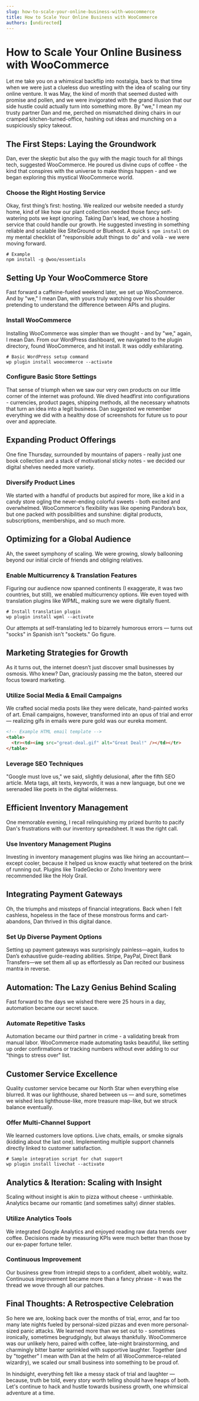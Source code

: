 ```yaml
---
slug: how-to-scale-your-online-business-with-woocommerce
title: How to Scale Your Online Business with WooCommerce
authors: [undirected]
---
```



# How to Scale Your Online Business with WooCommerce

Let me take you on a whimsical backflip into nostalgia, back to that time when we were just a clueless duo wrestling with the idea of scaling our tiny online venture. It was May, the kind of month that seemed dusted with promise and pollen, and we were invigorated with the grand illusion that our side hustle could actually turn into something more. By "we," I mean my trusty partner Dan and me, perched on mismatched dining chairs in our cramped kitchen-turned-office, hashing out ideas and munching on a suspiciously spicy takeout.

## The First Steps: Laying the Groundwork

Dan, ever the skeptic but also the guy with the magic touch for all things tech, suggested WooCommerce. He poured us divine cups of coffee - the kind that conspires with the universe to make things happen - and we began exploring this mystical WooCommerce world.

### Choose the Right Hosting Service

Okay, first thing’s first: hosting. We realized our website needed a sturdy home, kind of like how our plant collection needed those fancy self-watering pots we kept ignoring. Taking Dan's lead, we chose a hosting service that could handle our growth. He suggested investing in something reliable and scalable like SiteGround or Bluehost. A quick `$ npm install` on my mental checklist of "responsible adult things to do" and voilà - we were moving forward.

```shell
# Example
npm install -g @woo/essentials
```

## Setting Up Your WooCommerce Store

Fast forward a caffeine-fueled weekend later, we set up WooCommerce. And by "we," I mean Dan, with yours truly watching over his shoulder pretending to understand the difference between APIs and plugins. 

### Install WooCommerce

Installing WooCommerce was simpler than we thought - and by "we," again, I mean Dan. From our WordPress dashboard, we navigated to the plugin directory, found WooCommerce, and hit install. It was oddly exhilarating. 

```shell
# Basic WordPress setup command
wp plugin install woocommerce --activate
```

### Configure Basic Store Settings

That sense of triumph when we saw our very own products on our little corner of the internet was profound. We dived headfirst into configurations - currencies, product pages, shipping methods, all the necessary whatnots that turn an idea into a legit business. Dan suggested we remember everything we did with a healthy dose of screenshots for future us to pour over and appreciate.

## Expanding Product Offerings 

One fine Thursday, surrounded by mountains of papers - really just one book collection and a stack of motivational sticky notes - we decided our digital shelves needed more variety. 

### Diversify Product Lines

We started with a handful of products but aspired for more, like a kid in a candy store ogling the never-ending colorful sweets - both excited and overwhelmed. WooCommerce's flexibility was like opening Pandora’s box, but one packed with possibilities and sunshine: digital products, subscriptions, memberships, and so much more.

## Optimizing for a Global Audience

Ah, the sweet symphony of scaling. We were growing, slowly ballooning beyond our initial circle of friends and obliging relatives. 

### Enable Multicurrency & Translation Features

Figuring our audience now spanned continents (I exaggerate, it was two countries, but still), we enabled multicurrency options. We even toyed with translation plugins like WPML, making sure we were digitally fluent. 

```shell
# Install translation plugin 
wp plugin install wpml --activate
```

Our attempts at self-translating led to bizarrely humorous errors — turns out "socks" in Spanish isn’t "sockets." Go figure.

## Marketing Strategies for Growth

As it turns out, the internet doesn’t just discover small businesses by osmosis. Who knew? Dan, graciously passing me the baton, steered our focus toward marketing. 

### Utilize Social Media & Email Campaigns

We crafted social media posts like they were delicate, hand-painted works of art. Email campaigns, however, transformed into an opus of trial and error — realizing gifs in emails were pure gold was our eureka moment. 

```html
<!-- Example HTML email template -->
<table>
  <tr><td><img src="great-deal.gif" alt="Great Deal!" /></td></tr>
</table>
```

### Leverage SEO Techniques 

"Google must love us," we said, slightly delusional, after the fifth SEO article. Meta tags, alt texts, keywords, it was a new language, but one we serenaded like poets in the digital wilderness.

## Efficient Inventory Management

One memorable evening, I recall relinquishing my prized burrito to pacify Dan's frustrations with our inventory spreadsheet. It was the right call.

### Use Inventory Management Plugins

Investing in inventory management plugins was like hiring an accountant—except cooler, because it helped us know exactly what teetered on the brink of running out. Plugins like TradeGecko or Zoho Inventory were recommended like the Holy Grail.

## Integrating Payment Gateways

Oh, the triumphs and missteps of financial integrations. Back when I felt cashless, hopeless in the face of these monstrous forms and cart-abandons, Dan thrived in this digital dance.

### Set Up Diverse Payment Options

Setting up payment gateways was surprisingly painless—again, kudos to Dan’s exhaustive guide-reading abilities. Stripe, PayPal, Direct Bank Transfers—we set them all up as effortlessly as Dan recited our business mantra in reverse.

## Automation: The Lazy Genius Behind Scaling

Fast forward to the days we wished there were 25 hours in a day, automation became our secret sauce.

### Automate Repetitive Tasks

Automation became our third partner in crime - a validating break from manual labor. WooCommerce made automating tasks beautiful, like setting up order confirmations or tracking numbers without ever adding to our "things to stress over" list.

## Customer Service Excellence

Quality customer service became our North Star when everything else blurred. It was our lighthouse, shared between us — and sure, sometimes we wished less lighthouse-like, more treasure map-like, but we struck balance eventually.

### Offer Multi-Channel Support

We learned customers love options. Live chats, emails, or smoke signals (kidding about the last one). Implementing multiple support channels directly linked to customer satisfaction.

```shell
# Sample integration script for chat support
wp plugin install livechat --activate
```

## Analytics & Iteration: Scaling with Insight

Scaling without insight is akin to pizza without cheese - unthinkable. Analytics became our romantic (and sometimes salty) dinner stables.

### Utilize Analytics Tools

We integrated Google Analytics and enjoyed reading raw data trends over coffee. Decisions made by measuring KPIs were much better than those by our ex-paper fortune teller.

### Continuous Improvement

Our business grew from intrepid steps to a confident, albeit wobbly, waltz. Continuous improvement became more than a fancy phrase - it was the thread we wove through all our patches.

## Final Thoughts: A Retrospective Celebration

So here we are, looking back over the months of trial, error, and far too many late nights fueled by personal-sized pizzas and even more personal-sized panic attacks. We learned more than we set out to - sometimes ironically, sometimes begrudgingly, but always thankfully. WooCommerce was our unlikely hero, paired with coffee, late-night brainstorming, and charmingly bitter banter sprinkled with supportive laughter. Together (and by "together" I mean with Dan at the helm of all WooCommerce-related wizardry), we scaled our small business into something to be proud of.

In hindsight, everything felt like a messy stack of trial and laughter — because, truth be told, every story worth telling should have heaps of both. Let's continue to hack and hustle towards business growth, one whimsical adventure at a time.